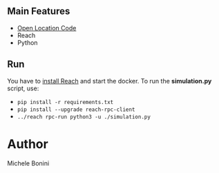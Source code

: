 ## Main Features
- [Open Location Code](https://www.placekey.io/blog/google-maps-plus-codes-location-keys)
- Reach
- Python

##  Run
You have to [install Reach](https://docs.reach.sh/quickstart/) and start the docker. 
To run the **simulation.py** script, use:
- `pip install -r requirements.txt`
- `pip install --upgrade reach-rpc-client`
- `../reach rpc-run python3 -u ./simulation.py`

# Author
Michele Bonini
